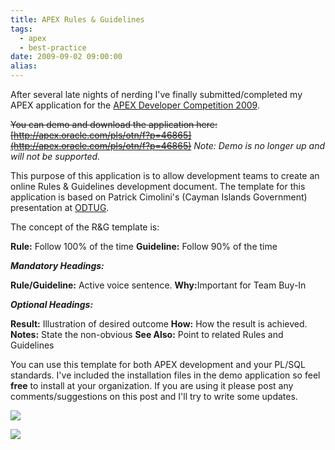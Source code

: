 ```yaml
---
title: APEX Rules & Guidelines
tags:
  - apex
  - best-practice
date: 2009-09-02 09:00:00
alias:
---
```


After several late nights of nerding I've finally submitted/completed my APEX application for the [APEX Developer Competition 2009](http://www.oracle.com/technology/products/database/application_express/html/competition.html).

<strike>You can demo and download the application here: [http://apex.oracle.com/pls/otn/f?p=46865](http://apex.oracle.com/pls/otn/f?p=46865)</strike>
_Note: Demo is no longer up and will not be supported._

This purpose of this application is to allow development teams to create an online Rules &amp; Guidelines development document. The template for this application is based on Patrick Cimolini's (Cayman Islands Government) presentation at [ODTUG](http://www.odtugkaleidoscope.com/).

The concept of the R&amp;G template is:

<span style="font-weight: bold;">Rule:</span> Follow 100% of the time
<span style="font-weight: bold;">Guideline:</span> Follow 90% of the time

<span style="font-style: italic; font-weight: bold;">Mandatory Headings:</span>

<span style="font-weight: bold;">Rule/Guideline:</span> Active voice sentence.
<span style="font-weight: bold;">Why:</span>Important for Team Buy-In

<span style="font-style: italic; font-weight: bold;">Optional Headings:</span>

<span style="font-weight: bold;">Result:</span> Illustration of desired outcome
<span style="font-weight: bold;">How:</span> How the result is achieved.
<span style="font-weight: bold;">Notes:</span> State the non-obvious
<span style="font-weight: bold;">See Also:</span> Point to related Rules and Guidelines

You can use this template for both APEX development and your PL/SQL standards. I've included the installation files in the demo application so feel <span style="font-weight: bold;">free</span> to install at your organization. If you are using it please post any comments/suggestions on this post and I'll try to write some updates.

[![](http://1.bp.blogspot.com/_33EF80fk9sM/Sp4BV-rhSZI/AAAAAAAADqE/DLGLV8dMcs4/s400/rng_screen_shot_01.gif)](http://1.bp.blogspot.com/_33EF80fk9sM/Sp4BV-rhSZI/AAAAAAAADqE/DLGLV8dMcs4/s1600-h/rng_screen_shot_01.gif)

[![](http://3.bp.blogspot.com/_33EF80fk9sM/Sp4BWTCNUYI/AAAAAAAADqM/kgNcLDgq4Q4/s400/rng_screen_shot_02.gif)](http://3.bp.blogspot.com/_33EF80fk9sM/Sp4BWTCNUYI/AAAAAAAADqM/kgNcLDgq4Q4/s1600-h/rng_screen_shot_02.gif)
